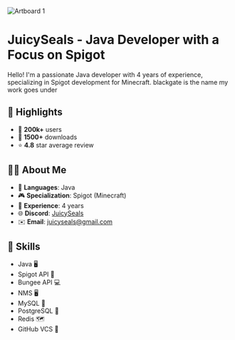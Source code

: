 ![Artboard 1](https://github.com/JuicySeals/JuicySeals/assets/64713886/1de81c6d-2ba5-432b-a401-b4a7d8e84222)

# JuicySeals - Java Developer with a Focus on Spigot
Hello! I'm a passionate Java developer with 4 years of experience, specializing in Spigot development for Minecraft. blackgate is the name my work goes under

## 🚀 Highlights

- 📣 **200k+** users
- 💾 **1500+** downloads
- ⭐️ **4.8** star average review

## 🧍‍♂️ About Me

- 💼 **Languages**: Java
- 🎮 **Specialization**: Spigot (Minecraft)
- 📆 **Experience**: 4 years
- 🌐 **Discord**: [JuicySeals](https://discord.com/users/503906085015388160)
- ✉️ **Email**: juicyseals@gmail.com

## 🔧 Skills

- Java 🖥️ 
- Spigot API 🚰
- Bungee API 💻 
- NMS 🖥️ 
- MySQL 💽
- PostgreSQL 💽
- Redis 🗺️
- GitHub VCS 💾
